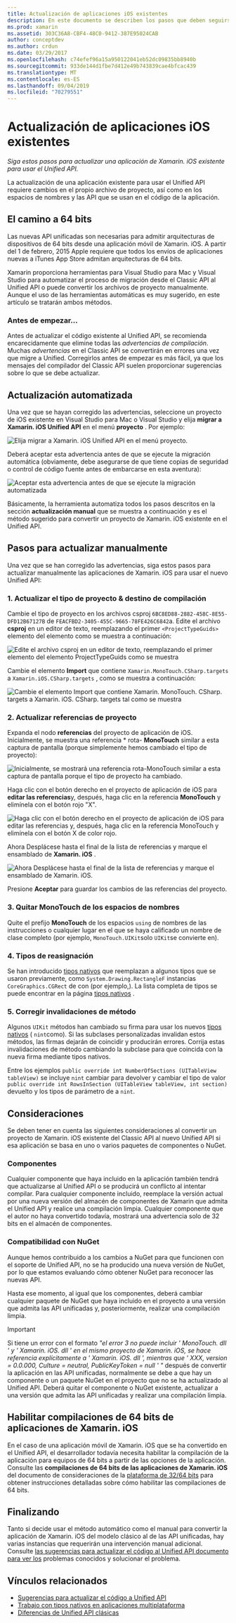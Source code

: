 ```yaml
---
title: Actualización de aplicaciones iOS existentes
description: En este documento se describen los pasos que deben seguirse para actualizar una aplicación de Xamarin. iOS desde el Classic API al Unified API.
ms.prod: xamarin
ms.assetid: 303C36A8-CBF4-48C0-9412-387E95024CAB
author: conceptdev
ms.author: crdun
ms.date: 03/29/2017
ms.openlocfilehash: c74efef96a15a950122041eb52dc09835bb8940b
ms.sourcegitcommit: 933de144d1fbe7d412e49b743839cae4bfcac439
ms.translationtype: MT
ms.contentlocale: es-ES
ms.lasthandoff: 09/04/2019
ms.locfileid: "70279551"
---
```

# <a name="updating-existing-ios-apps"></a>Actualización de aplicaciones iOS existentes

_Siga estos pasos para actualizar una aplicación de Xamarin. iOS existente para usar el Unified API._

La actualización de una aplicación existente para usar el Unified API requiere cambios en el propio archivo de proyecto, así como en los espacios de nombres y las API que se usan en el código de la aplicación.

## <a name="the-road-to-64-bits"></a>El camino a 64 bits

Las nuevas API unificadas son necesarias para admitir arquitecturas de dispositivos de 64 bits desde una aplicación móvil de Xamarin. iOS. A partir del 1 de febrero, 2015 Apple requiere que todos los envíos de aplicaciones nuevas a iTunes App Store admitan arquitecturas de 64 bits.

Xamarin proporciona herramientas para Visual Studio para Mac y Visual Studio para automatizar el proceso de migración desde el Classic API al Unified API o puede convertir los archivos de proyecto manualmente. Aunque el uso de las herramientas automáticas es muy sugerido, en este artículo se tratarán ambos métodos.

### <a name="before-you-start"></a>Antes de empezar...

Antes de actualizar el código existente al Unified API, se recomienda encarecidamente que elimine todas las *advertencias de compilación*. Muchas *advertencias* en el Classic API se convertirán en errores una vez que migre a Unified. Corregirlos antes de empezar es más fácil, ya que los mensajes del compilador del Classic API suelen proporcionar sugerencias sobre lo que se debe actualizar.

## <a name="automated-updating"></a>Actualización automatizada

Una vez que se hayan corregido las advertencias, seleccione un proyecto de iOS existente en Visual Studio para Mac o Visual Studio y elija **migrar a Xamarin. iOS Unified API** en el menú **proyecto** . Por ejemplo:

![](updating-ios-apps-images/beta-tool1.png "Elija migrar a Xamarin. iOS Unified API en el menú proyecto.")

Deberá aceptar esta advertencia antes de que se ejecute la migración automática (obviamente, debe asegurarse de que tiene copias de seguridad o control de código fuente antes de embarcarse en esta aventura):

![](updating-ios-apps-images/beta-tool2.png "Aceptar esta advertencia antes de que se ejecute la migración automatizada")

Básicamente, la herramienta automatiza todos los pasos descritos en la sección **actualización manual** que se muestra a continuación y es el método sugerido para convertir un proyecto de Xamarin. iOS existente en el Unified API.

## <a name="steps-to-update-manually"></a>Pasos para actualizar manualmente

Una vez que se han corregido las advertencias, siga estos pasos para actualizar manualmente las aplicaciones de Xamarin. iOS para usar el nuevo Unified API:

### <a name="1-update-project-type--build-target"></a>1. Actualizar el tipo de proyecto & destino de compilación

Cambie el tipo de proyecto en los archivos csproj `6BC8ED88-2882-458C-8E55-DFD12B67127B` de `FEACFBD2-3405-455C-9665-78FE426C6842`a. Edite el archivo **csproj** en un editor de texto, reemplazando el primer `<ProjectTypeGuids>` elemento del elemento como se muestra a continuación:

![](updating-ios-apps-images/csproj.png "Edite el archivo csproj en un editor de texto, reemplazando el primer elemento del elemento ProjectTypeGuids como se muestra")

Cambie el elemento **Import** que contiene `Xamarin.MonoTouch.CSharp.targets` a `Xamarin.iOS.CSharp.targets` , como se muestra a continuación:

![](updating-ios-apps-images/csproj2.png "Cambie el elemento Import que contiene Xamarin. MonoTouch. CSharp. targets a Xamarin. iOS. CSharp. targets tal como se muestra")

### <a name="2-update-project-references"></a>2. Actualizar referencias de proyecto

Expanda el nodo **referencias** del proyecto de aplicación de iOS. Inicialmente, se muestra una referencia * rota- **MonoTouch** similar a esta captura de pantalla (porque simplemente hemos cambiado el tipo de proyecto):

![](updating-ios-apps-images/references.png "Inicialmente, se mostrará una referencia rota-MonoTouch similar a esta captura de pantalla porque el tipo de proyecto ha cambiado.")

Haga clic con el botón derecho en el proyecto de aplicación de iOS para **editar las referencias**y, después, haga clic en la referencia **MonoTouch** y elimínela con el botón rojo "X".

![](updating-ios-apps-images/references-delete-monotouch-sml.png "Haga clic con el botón derecho en el proyecto de aplicación de iOS para editar las referencias y, después, haga clic en la referencia MonoTouch y elimínela con el botón X de color rojo.")

Ahora Desplácese hasta el final de la lista de referencias y marque el ensamblado de **Xamarin. iOS** .

![](updating-ios-apps-images/references-add-xamarinios-sml.png "Ahora Desplácese hasta el final de la lista de referencias y marque el ensamblado de Xamarin. iOS.")

Presione **Aceptar** para guardar los cambios de las referencias del proyecto.

### <a name="3-remove-monotouch-from-namespaces"></a>3. Quitar MonoTouch de los espacios de nombres

Quite el prefijo **MonoTouch** de los espacios `using` de nombres de las instrucciones o cualquier lugar en el que se haya calificado un nombre de clase completo (por ejemplo, `MonoTouch.UIKit`solo `UIKit`se convierte en).

### <a name="4-remap-types"></a>4. Tipos de reasignación

Se han introducido [tipos nativos](~/cross-platform/macios/nativetypes.md) que reemplazan a algunos tipos que se usaron previamente, como `System.Drawing.RectangleF` instancias `CoreGraphics.CGRect` de con (por ejemplo,). La lista completa de tipos se puede encontrar en la página [tipos nativos](~/cross-platform/macios/nativetypes.md) .

### <a name="5-fix-method-overrides"></a>5. Corregir invalidaciones de método

Algunos `UIKit` métodos han cambiado su firma para usar los nuevos [tipos nativos](~/cross-platform/macios/nativetypes.md) ( `nint`como). Si las subclases personalizadas invalidan estos métodos, las firmas dejarán de coincidir y producirán errores. Corrija estas invalidaciones de método cambiando la subclase para que coincida con la nueva firma mediante tipos nativos.

Entre los ejemplos `public override int NumberOfSections (UITableView tableView)` se incluye `nint` cambiar para devolver y cambiar el tipo de valor `public override int RowsInSection (UITableView tableView, int section)` devuelto y los tipos de parámetro de a `nint`.

## <a name="considerations"></a>Consideraciones

Se deben tener en cuenta las siguientes consideraciones al convertir un proyecto de Xamarin. iOS existente del Classic API al nuevo Unified API si esa aplicación se basa en uno o varios paquetes de componentes o NuGet.

### <a name="components"></a>Componentes

Cualquier componente que haya incluido en la aplicación también tendrá que actualizarse al Unified API o se producirá un conflicto al intentar compilar. Para cualquier componente incluido, reemplace la versión actual por una nueva versión del almacén de componentes de Xamarin que admita el Unified API y realice una compilación limpia. Cualquier componente que el autor no haya convertido todavía, mostrará una advertencia solo de 32 bits en el almacén de componentes.

### <a name="nuget-support"></a>Compatibilidad con NuGet

Aunque hemos contribuido a los cambios a NuGet para que funcionen con el soporte de Unified API, no se ha producido una nueva versión de NuGet, por lo que estamos evaluando cómo obtener NuGet para reconocer las nuevas API.

Hasta ese momento, al igual que los componentes, deberá cambiar cualquier paquete de NuGet que haya incluido en el proyecto a una versión que admita las API unificadas y, posteriormente, realizar una compilación limpia.

> [!IMPORTANT]
> Si tiene un error con el formato _"el error 3 no puede incluir ' MonoTouch. dll ' y ' Xamarin. iOS. dll ' en el mismo proyecto de Xamarin. iOS, se hace referencia explícitamente a ' Xamarin. iOS. dll ', mientras que ' XXX, version = 0.0.000, Culture = neutral, PublicKeyToken = null ' "_ después de convertir la aplicación en las API unificadas, normalmente se debe a que hay un componente o un paquete NuGet en el proyecto que no se ha actualizado al Unified API. Deberá quitar el componente o NuGet existente, actualizar a una versión que admita las API unificadas y realizar una compilación limpia.

## <a name="enabling-64-bit-builds-of-xamarinios-apps"></a>Habilitar compilaciones de 64 bits de aplicaciones de Xamarin. iOS

En el caso de una aplicación móvil de Xamarin. iOS que se ha convertido en el Unified API, el desarrollador todavía necesita habilitar la compilación de la aplicación para equipos de 64 bits a partir de las opciones de la aplicación. Consulte las **compilaciones de 64 bits de las aplicaciones de Xamarin. iOS** del documento de consideraciones de la [plataforma de 32/64 bits](~/cross-platform/macios/32-and-64/index.md#enable-64) para obtener instrucciones detalladas sobre cómo habilitar las compilaciones de 64 bits.

## <a name="finishing-up"></a>Finalizando

Tanto si decide usar el método automático como el manual para convertir la aplicación de Xamarin. iOS del modelo clásico al de las API unificadas, hay varias instancias que requerirán una intervención manual adicional. Consulte [las sugerencias para actualizar el código al Unified API documento para ver los](~/cross-platform/macios/unified/updating-tips.md) problemas conocidos y solucionar el problema.

## <a name="related-links"></a>Vínculos relacionados

- [Sugerencias para actualizar el código a Unified API](~/cross-platform/macios/unified/updating-tips.md)
- [Trabajo con tipos nativos en aplicaciones multiplataforma](~/cross-platform/macios/native-types-cross-platform.md)
- [Diferencias de Unified API clásicas](https://github.com/xamarin/release-notes-archive/blob/master/release-notes/ios/api_changes/classic-vs-unified-8.6.0/index.md)

